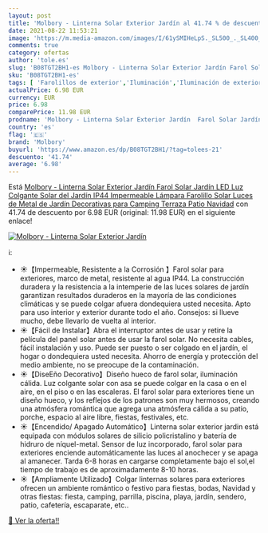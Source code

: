```yaml
---
layout: post
title: 'Molbory - Linterna Solar Exterior Jardín al 41.74 % de descuento'
date: 2021-08-22 11:53:21
image: 'https://m.media-amazon.com/images/I/61ySMIHeLpS._SL500_._SL400_.jpg'
comments: true
category: ofertas
author: 'tole.es'
slug: 'B08TGT2BH1-es Molbory - Linterna Solar Exterior Jardín Farol Solar...'
sku: 'B08TGT2BH1-es'
tags: [ 'Farolillos de exterior','Iluminación','Iluminación de exterior','molbory','navidad', ]
actualPrice: 6.98 EUR
currency: EUR
price: 6.98
comparePrice: 11.98 EUR
prodname: 'Molbory - Linterna Solar Exterior Jardín  Farol Solar Jardín  LED Luz Colgante Solar del Jardín  IP44 Impermeable Lámpara Farolillo Solar  Luces de Metal de Jardín Decorativas para Camping Terraza Patio Navidad'
country: 'es'
flag: '🇪🇸'
brand: 'Molbory'
buyurl: 'https://www.amazon.es/dp/B08TGT2BH1/?tag=tolees-21'
descuento: '41.74'
average: '6.98'
---
```


Está [Molbory - Linterna Solar Exterior Jardín  Farol Solar Jardín  LED Luz Colgante Solar del Jardín  IP44 Impermeable Lámpara Farolillo Solar  Luces de Metal de Jardín Decorativas para Camping Terraza Patio Navidad](https://www.amazon.es/dp/B08TGT2BH1/?tag=tolees-21) con 41.74 de descuento por 6.98 EUR (original: 11.98 EUR) en el siguiente enlace!

[![Molbory - Linterna Solar Exterior Jardín](https://m.media-amazon.com/images/I/61ySMIHeLpS._SL500_._SL400_.jpg)](https://www.amazon.es/dp/B08TGT2BH1/?tag=tolees-21)

ℹ️:

- ☀【Impermeable, Resistente a la Corrosión 】Farol solar para exteriores, marco de metal, resistente al agua IP44. La construcción duradera y la resistencia a la intemperie de las luces solares de jardín garantizan resultados duraderos en la mayoría de las condiciones climáticas y se puede colgar afuera dondequiera usted necesita. Apto para uso interior y exterior durante todo el año. Consejos: si llueve mucho, debe llevarlo de vuelta al interior.
- ☀【Fácil de Instalar】Abra el interruptor antes de usar y retire la película del panel solar antes de usar la farol solar. No necesita cables, fácil instalación y uso. Puede ser puesto o ser colgado en el jardín, el hogar o dondequiera usted necesita. Ahorro de energía y protección del medio ambiente, no se preocupe de la contaminación.
- ☀【DiseEño Decorativo】Diseño hueco de farol solar, iluminación cálida. Luz colgante solar con asa se puede colgar en la casa o en el aire, en el piso o en las escaleras. El farol solar para exteriores tiene un diseño hueco, y los reflejos de los patrones son muy hermosos, creando una atmósfera romántica que agrega una atmósfera cálida a su patio, porche, espacio al aire libre, fiestas, festivales, etc.
- ☀【Encendido/ Apagado Automático】Linterna solar exterior jardin está equipada con módulos solares de silicio policristalino y batería de hidruro de níquel-metal. Sensor de luz incorporado, farol solar para exteriores enciende automáticamente las luces al anochecer y se apaga al amanecer. Tarda 6-8 horas en cargarse completamente bajo el sol,el tiempo de trabajo es de aproximadamente 8-10 horas.
- ☀【Ampliamente Utilizado】Colgar linternas solares para exteriores ofrecen un ambiente romántico o festivo para fiestas, bodas, Navidad y otras fiestas: fiesta, camping, parrilla, piscina, playa, jardín, sendero, patio, cafetería, escaparate, etc..

[🛒 Ver la oferta!!](https://www.amazon.es/dp/B08TGT2BH1/?tag=tolees-21)
